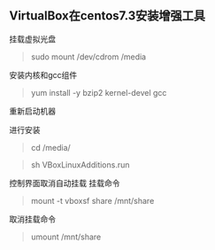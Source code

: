 ## VirtualBox在centos7.3安装增强工具

挂载虚拟光盘
>sudo mount /dev/cdrom /media

安装内核和gcc组件
>yum install -y bzip2 kernel-devel gcc

重新启动机器

进行安装
>cd /media/

>sh VBoxLinuxAdditions.run

控制界面取消自动挂载
挂载命令
>mount -t vboxsf share /mnt/share

取消挂载命令
>umount /mnt/share
